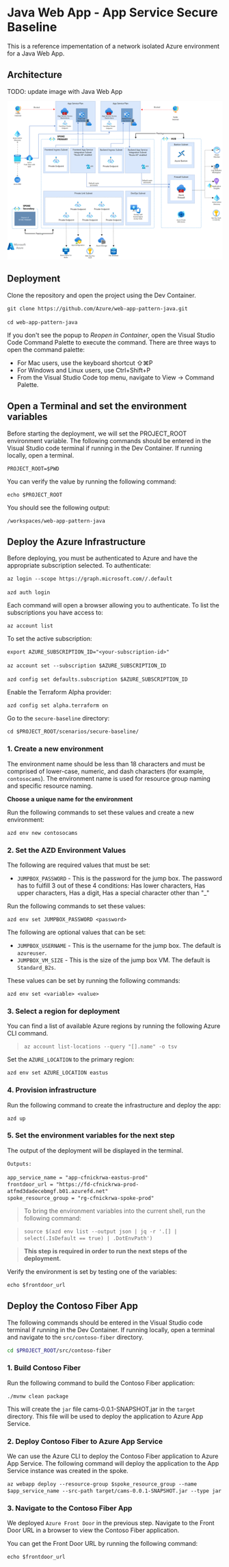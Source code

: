 # Java Web App - App Service Secure Baseline

This is a reference impementation of a network isolated Azure environment for a Java Web App.

## Architecture

TODO: update image with Java Web App

![Architecture](./assets/relecloud-solution-diagram.png)

## Deployment

Clone the repository and open the project using the Dev Container.

```shell
git clone https://github.com/Azure/web-app-pattern-java.git

cd web-app-pattern-java
```

If you don't see the popup to *Reopen in Container*, open the Visual Studio Code Command Palette to execute the command. There are three ways to open the command palette:

- For Mac users, use the keyboard shortcut ⇧⌘P
- For Windows and Linux users, use Ctrl+Shift+P
- From the Visual Studio Code top menu, navigate to View -> Command Palette.

## Open a Terminal and set the environment variables

Before starting the deployment, we will set the PROJECT_ROOT environment variable. The following commands should be entered in the Visual Studio code terminal if running in the Dev Container.  If running locally, open a terminal.

```shell
PROJECT_ROOT=$PWD
```

You can verify the value by running the following command:

```shell
echo $PROJECT_ROOT
```

You should see the following output:

```shell
/workspaces/web-app-pattern-java
```

## Deploy the Azure Infrastructure

Before deploying, you must be authenticated to Azure and have the appropriate subscription selected.  To authenticate:

```shell
az login --scope https://graph.microsoft.com//.default

azd auth login
```

Each command will open a browser allowing you to authenticate.  To list the subscriptions you have access to:

```shell
az account list
```

To set the active subscription:

```shell
export AZURE_SUBSCRIPTION_ID="<your-subscription-id>"

az account set --subscription $AZURE_SUBSCRIPTION_ID

azd config set defaults.subscription $AZURE_SUBSCRIPTION_ID
```

Enable the Terraform Alpha provider:

```shell
azd config set alpha.terraform on
```

Go to the `secure-baseline` directory:

```shell
cd $PROJECT_ROOT/scenarios/secure-baseline/
```

### 1. Create a new environment

The environment name should be less than 18 characters and must be comprised of lower-case, numeric, and dash characters (for example, `contosocams`).  The environment name is used for resource group naming and specific resource naming. 

**Choose a unique name for the environment**

Run the following commands to set these values and create a new environment:

```shell
azd env new contosocams
```

### 2. Set the AZD Environment Values

The following are required values that must be set:

- `JUMPBOX_PASSWORD` - This is the password for the jump box. The password has to fulfill 3 out of these 4 conditions: Has lower characters, Has upper characters, Has a digit, Has a special character other than "_"

Run the following commands to set these values:

```shell
azd env set JUMPBOX_PASSWORD <password>
```

The following are optional values that can be set:

- `JUMPBOX_USERNAME` - This is the username for the jump box.  The default is `azureuser`.
- `JUMPBOX_VM_SIZE` - This is the size of the jump box VM.  The default is `Standard_B2s`.

These values can be set by running the following commands:

```shell
azd env set <variable> <value>
```

### 3. Select a region for deployment

You can find a list of available Azure regions by running the following Azure CLI command.

> ```shell
> az account list-locations --query "[].name" -o tsv
> ```

Set the `AZURE_LOCATION` to the primary region:

```shell
azd env set AZURE_LOCATION eastus
```

### 4. Provision infrastructure

Run the following command to create the infrastructure and deploy the app:

```shell
azd up
```

### 5. Set the environment variables for the next step

The output of the deployment will be displayed in the terminal.

```
Outputs:

app_service_name = "app-cfnickrwa-eastus-prod"
frontdoor_url = "https://fd-cfnickrwa-prod-atfmd3dadecebmgf.b01.azurefd.net"
spoke_resource_group = "rg-cfnickrwa-spoke-prod"
```

> To bring the environment variables into the current shell, run the following command:

> ```shell
> source $(azd env list --output json | jq -r '.[] | select(.IsDefault == true) | .DotEnvPath')
> ```

> **This step is required in order to run the next steps of the deployment.**

Verify the environment is set by testing one of the variables:

```shell
echo $frontdoor_url
```

## Deploy the Contoso Fiber App

The following commands should be entered in the Visual Studio code terminal if running in the Dev Container.  If running locally, open a terminal and navigate to the `src/contoso-fiber` directory.

```bash
cd $PROJECT_ROOT/src/contoso-fiber
```

### 1. Build Contoso Fiber

Run the following command to build the Contoso Fiber application:

```shell
./mvnw clean package
```

This will create the `jar` file cams-0.0.1-SNAPSHOT.jar in the `target` directory. This file will be used to deploy the application to Azure App Service.

### 2. Deploy Contoso Fiber to Azure App Service

We can use the Azure CLI to deploy the Contoso Fiber application to Azure App Service. The following command will deploy the application to the App Service instance was created in the spoke.

```shell
az webapp deploy --resource-group $spoke_resource_group --name $app_service_name --src-path target/cams-0.0.1-SNAPSHOT.jar --type jar
```

### 3. Navigate to the Contoso Fiber App

We deployed `Azure Front Door` in the previous step.   Navigate to the Front Door URL in a browser to view the Contoso Fiber application.

You can get the Front Door URL by running the following command:

```shell
echo $frontdoor_url
```
